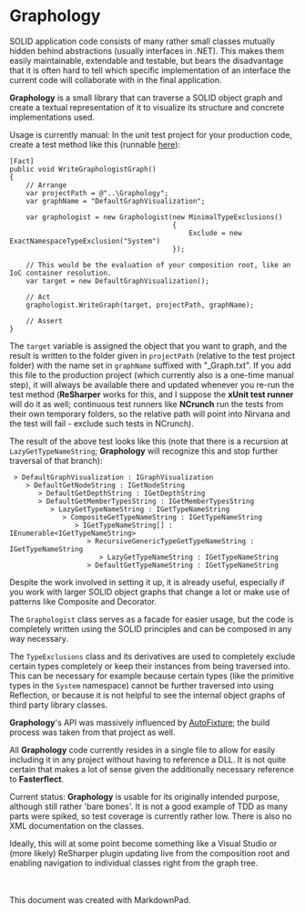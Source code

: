 Graphology
==========

SOLID application code consists of many rather small classes mutually hidden behind abstractions (usually interfaces in .NET). This makes them easily maintainable, extendable and testable, but bears the disadvantage that it is often hard to tell which specific implementation of an interface the current code will collaborate with in the final application.  

**Graphology** is a small library that can traverse a SOLID object graph and create a textual representation of it to visualize its structure and concrete implementations used.


Usage is currently manual: In the unit test project for your production code, create a test method like this (runnable [here](https://github.com/TeaDrivenDev/Graphology/blob/master/Src/Graphology.Tests/_InsightTests.cs)):

	[Fact]
	public void WriteGraphologistGraph()
	{
	    // Arrange
	    var projectPath = @"..\Graphology";
	    var graphName = "DefaultGraphVisualization";
	
	    var graphologist = new Graphologist(new MinimalTypeExclusions()
	                                        {
	                                            Exclude = new ExactNamespaceTypeExclusion("System")
	                                        });
	
		// This would be the evaluation of your composition root, like an IoC container resolution.
	    var target = new DefaultGraphVisualization();
	
	    // Act
	    graphologist.WriteGraph(target, projectPath, graphName);
	
	    // Assert
	}


The `target` variable is assigned the object that you want to graph, and the result is written to the folder given in `projectPath` (relative to the test project folder) with the name set in `graphName` suffixed with "_Graph.txt". If you add this file to the production project (which currently also is a one-time manual step), it will always be available there and updated whenever you re-run the test method (**ReSharper** works for this, and I suppose the **xUnit test runner** will do it as well; continuous test runners like **NCrunch** run the tests from their own temporary folders, so the relative path will point into Nirvana and the test will fail - exclude such tests in NCrunch). 


The result of the above test looks like this (note that there is a recursion at `LazyGetTypeNameString`; **Graphology** will recognize this and stop further traversal of that branch):

	 > DefaultGraphVisualization : IGraphVisualization
	    > DefaultGetNodeString : IGetNodeString
	       > DefaultGetDepthString : IGetDepthString
	       > DefaultGetMemberTypesString : IGetMemberTypesString
	          > LazyGetTypeNameString : IGetTypeNameString
	             > CompositeGetTypeNameString : IGetTypeNameString
	                > IGetTypeNameString[] : IEnumerable<IGetTypeNameString>
	                   > RecursiveGenericTypeGetTypeNameString : IGetTypeNameString
	                      > LazyGetTypeNameString : IGetTypeNameString
	                   > DefaultGetTypeNameString : IGetTypeNameString
	
	
Despite the work involved in setting it up, it is already useful, especially if you work with larger SOLID object graphs that change a lot or make use of patterns like Composite and Decorator.


The `Graphologist` class serves as a facade for easier usage, but the code is completely written using the SOLID principles and can be composed in any way necessary.  

The `TypeExclusions` class and its derivatives are used to completely exclude certain types completely or keep their instances from being traversed into. This can be necessary for example because certain types (like the primitive types in the `System` namespace) cannot be further traversed into using Reflection, or because it is not helpful to see the internal object graphs of third party library classes.


**Graphology**'s API was massively influenced by [AutoFixture](https://github.com/AutoFixture/AutoFixture); the build process was taken from that project as well.  

All **Graphology** code currently resides in a single file to allow for easily including it in any project without having to reference a DLL. It is not quite certain that makes a lot of sense given the additionally necessary reference to **Fasterflect**. 


Current status:
**Graphology** is usable for its originally intended purpose, although still rather 'bare bones'. It is not a good example of TDD as many parts were spiked, so test coverage is currently rather low. There is also no XML documentation on the classes.

Ideally, this will at some point become something like a Visual Studio or (more likely) ReSharper plugin updating live from the composition root and enabling navigation to individual classes right from the graph tree.

<br />
<br />
This document was created with MarkdownPad.